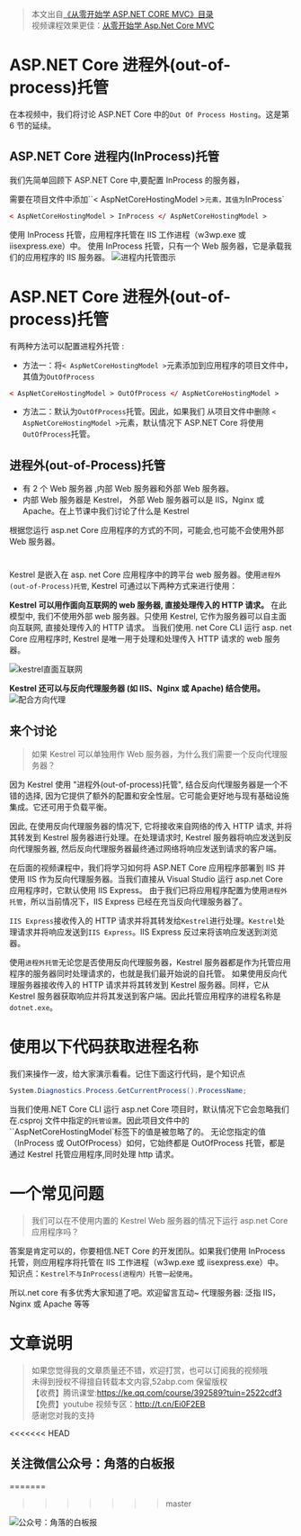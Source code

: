 > 本文出自[《从零开始学 ASP.NET CORE MVC》目录](https://www.52abp.com/wiki/mvc/0.1.4/1.Intro) </br>
> 视频课程效果更佳：[从零开始学 Asp.Net Core MVC](https://study.163.com/course/courseMain.htm?courseId=1209215803&share=2&shareId=400000000309007) </br>

# ASP.NET Core 进程外(out-of-process)托管

在本视频中，我们将讨论 ASP.NET Core 中的`Out Of Process Hosting`。这是第 6 节的延续。

## ASP.NET Core 进程内(InProcess)托管

我们先简单回顾下 ASP.NET Core 中,要配置 InProcess 的服务器，

需要在项目文件中添加``< AspNetCoreHostingModel >`元素，其值为`InProcess`

```xml
< AspNetCoreHostingModel > InProcess </ AspNetCoreHostingModel >
```

使用 InProcess 托管，应用程序托管在 IIS 工作进程（w3wp.exe 或 iisexpress.exe）中。
使用 InProcess 托管，只有一个 Web 服务器，它是承载我们的应用程序的 IIS 服务器。
![进程内托管图示](https://upload-images.jianshu.io/upload_images/1979022-e5274c83dd6d5570.png)

# ASP.NET Core 进程外(out-of-process)托管

有两种方法可以配置进程外托管 :

- 方法一：将`< AspNetCoreHostingModel >`元素添加到应用程序的项目文件中，其值为`OutOfProcess`

```xml
< AspNetCoreHostingModel > OutOfProcess </ AspNetCoreHostingModel >
```

- 方法二：默认为`OutOfProcess`托管。因此，如果我们 从项目文件中删除 `< AspNetCoreHostingModel >`元素，默认情况下 ASP.NET Core 将使用`OutOfProcess`托管。

## 进程外(out-of-Process)托管

- 有 2 个 Web 服务器 ,内部 Web 服务器和外部 Web 服务器。
- 内部 Web 服务器是 Kestrel， 外部 Web 服务器可以是 IIS，Nginx 或 Apache。在上节课中我们讨论了什么是 Kestrel

根据您运行 asp.net Core 应用程序的方式的不同，可能会,也可能不会使用外部 Web 服务器。

#

Kestrel 是嵌入在 asp. net Core 应用程序中的跨平台 web 服务器。使用`进程外(out-of-Process)托管`, Kestrel 可通过以下两种方式来进行使用：

**Kestrel 可以用作面向互联网的 web 服务器, 直接处理传入的 HTTP 请求。**
在此模型中, 我们不使用外部 web 服务器。只使用 Kestrel, 它作为服务器可以自主面向互联网, 直接处理传入的 HTTP 请求。
当我们使用. net Core CLI 运行 asp. net Core 应用程序时, Kestrel 是唯一用于处理和处理传入 HTTP 请求的 web 服务器。

![kestrel直面互联网](https://upload-images.jianshu.io/upload_images/1979022-2eee67b7a8d7a12b.png)

**Kestrel 还可以与反向代理服务器 (如 IIS、Nginx 或 Apache) 结合使用。**
![配合方向代理](https://upload-images.jianshu.io/upload_images/1979022-ce9f2a3ce38b800b.png)

## 来个讨论

> 如果 Kestrel 可以单独用作 Web 服务器，为什么我们需要一个反向代理服务器？

因为 Kestrel 使用 "进程外(out-of-process)托管", 结合反向代理服务器是一个不错的选择, 因为它提供了额外的配置和安全性层。它可能会更好地与现有基础设施集成。它还可用于负载平衡。

因此, 在使用反向代理服务器的情况下, 它将接收来自网络的传入 HTTP 请求, 并将其转发到 Kestrel 服务器进行处理。在处理请求时, Kestrel 服务器将响应发送到反向代理服务器, 然后反向代理服务器最终通过网络将响应发送到请求的客户端。

在后面的视频课程中，我们将学习如何将 ASP.NET Core 应用程序部署到 IIS 并使用 IIS 作为反向代理服务器。当我们直接从 Visual Studio 运行 asp.net Core 应用程序时，它默认使用 IIS Express。
由于我们已将应用程序配置为使用`进程外托管`，所以当前情况下，IIS Express 已经在充当反向代理服务器了。

`IIS Express`接收传入的 HTTP 请求并将其转发给`Kestrel`进行处理。`Kestrel`处理请求并将响应发送到`IIS Express`。IIS Express 反过来将该响应发送到浏览器。

使用`进程外托管`无论您是否使用反向代理服务器，Kestrel 服务器都是作为托管应用程序的服务器同时处理请求的，也就是我们最开始说的自托管。
如果使用反向代理服务器接收传入的 HTTP 请求并将其转发到 Kestrel 服务器。同样，它从 Kestrel 服务器获取响应并将其发送到客户端。因此托管应用程序的进程名称是`dotnet.exe`。

# 使用以下代码获取进程名称

我们来操作一波，给大家演示看看。记住下面这行代码，是个知识点

```csharp
System.Diagnostics.Process.GetCurrentProcess().ProcessName;
```

当我们使用.NET Core CLI 运行 asp.net Core 项目时，默认情况下它会忽略我们在.csproj 文件中指定的`托管设置`。因此项目文件中的``AspNetCoreHostingModel`标签下的值是被忽略了的。
无论您指定的值（InProcess 或 OutOfProcess）如何，它始终都是 OutOfProcess 托管，都是通过 Kestrel 托管应用程序,同时处理 http 请求。

# 一个常见问题

> 我们可以在不使用内置的 Kestrel Web 服务器的情况下运行 asp.net Core 应用程序吗？

答案是肯定可以的，你要相信.NET Core 的开发团队。如果我们使用 InProcess 托管，则应用程序将托管在 IIS 工作进程（w3wp.exe 或 iisexpress.exe）中。
知识点：`Kestrel不与InProcess(进程内）托管一起使用`。

所以.net core 有多优秀大家知道了吧。欢迎留言互动~
代理服务器: 泛指 IIS，Nginx 或 Apache 等等

# 文章说明

> 如果您觉得我的文章质量还不错，欢迎打赏，也可以订阅我的视频哦 </br>
> 未得到授权不得擅自转载本文内容,52abp.com 保留版权 </br>
> 【收费】腾讯课堂:https://ke.qq.com/course/392589?tuin=2522cdf3 </br>
> 【免费】youtube 视频专区：http://t.cn/Ei0F2EB </br>
> 感谢您对我的支持

<<<<<<< HEAD

## 关注微信公众号：角落的白板报

=======

> > > > > > > master

![公众号：角落的白板报](https://upload-images.jianshu.io/upload_images/1979022-f19c505c18160c16.png)
